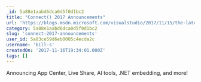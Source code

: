 ```yaml
---
_id: 5a88e1aabd6dca0d5f0d1bc2
title: "Connect() 2017 Announcements"
url: 'https://blogs.msdn.microsoft.com/visualstudio/2017/11/15/the-latest-in-developer-productivity-and-app-experiences/'
category: 5a88e1aabd6dca0d5f0d1bc2
slug: 'connect-2017-announcements'
user_id: 5a83ce59d6eb0005c4ecda2c
username: 'bill-s'
createdOn: '2017-11-16T19:34:01.000Z'
tags: []
---
```


Announcing App Center, Live Share, AI tools, .NET embedding, and more!
